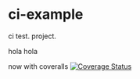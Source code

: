 # ci-example
ci test.
project.

hola hola

now with coveralls
[![Coverage Status](https://coveralls.io/repos/github/NicGalli/ci-example/badge.svg?branch=main)](https://coveralls.io/github/NicGalli/ci-example?branch=main)
